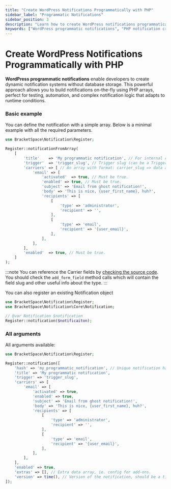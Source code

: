 ```yaml
---
title: "Create WordPress Notifications Programmatically with PHP"
sidebar_label: "Programmatic Notifications"
sidebar_position: 3
description: "Learn how to create WordPress notifications programmatically with PHP arrays. Build dynamic notifications without database storage for testing and automation."
keywords: ["WordPress programmatic notifications", "PHP notification creation", "dynamic notifications", "notification arrays", "automated notifications", "code-based notifications", "notification API", "WordPress automation"]
---
```


# Create WordPress Notifications Programmatically with PHP

**WordPress programmatic notifications** enable developers to create dynamic notification systems without database storage. This powerful approach allows you to build notifications on-the-fly using PHP arrays, perfect for testing, automation, and complex notification logic that adapts to runtime conditions.

### Basic example

You can define the notification with a simple array. Below is a minimal example with all the required parameters.

```php
use BracketSpace\Notification\Register;

Register::notificationFromArray(
    [
        'title'    => 'My programmatic notification', // For internal reference.
        'trigger'  => 'trigger_slug', // Trigger slug (can be a Triggerable object).
        'carriers' => [ // An array with format: carrier_slug => data array
            'email' => [
                'activated'  => true, // Must be true.
                'enabled' => true, // Must be true.
                'subject' => 'Email from ghost notification!', 
                'body' => 'This is nice, {user_first_name}, huh?',
                'recipients' => [
                    [
                        'type' => 'administrator',
                        'recipient' => '',
                    ],
                    [
                        'type' => 'email',
                        'recipient' => '{user_email}',
                    ],
                ],
            ],
        ],
        'enabled'  => true, // Must be true.
    ]
);
```

:::note
You can reference the Carrier fields by [checking the source code](https://github.com/BracketSpace/Notification/tree/master/class/Defaults/Carrier). You should check the `add_form_field` method calls which will contain the field slug and other useful info about the type.
:::

You can also register an existing Notification object

```php
use BracketSpace\Notification\Register;
use BracketSpace\Notification\Core\Notification;

// @var Notification $notification
Register::notification($notificaiton);
```

### All arguments

All arguments available:

```php
use BracketSpace\Notification\Register;

Register::notification([
    'hash' => 'my_programmatic_notification', // Unique notification hash, automatically generated.
    'title' => 'My programmatic notification',
    'trigger' => 'trigger_slug',
    'carriers' => [
        'email' => [
            'activated' => true,
            'enabled' => true,
            'subject' => 'Email from ghost notification!', 
            'body' => 'This is nice, {user_first_name}, huh?',
            'recipients' => [
                [
                    'type' => 'administrator',
                    'recipient' => '',
                ],
                [
                    'type' => 'email',
                    'recipient' => '{user_email}',
                ],
            ],
        ],
    ],
    'enabled' => true,
    'extras' => [], // Extra data array, ie. config for add-ons.
    'version' => time(), // Version of the notification, should be a timestamp. Default: current time.
]);
```